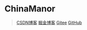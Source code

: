# ChinaManor



> [CSDN博客](https://blog.csdn.net/xianyu120)
> [掘金博客](https://juejin.cn/user/1451011082027416)
> [Gitee](https://gitee.com/the_efforts_paid_offf)
> [GitHub](https://github.com/xianyu110)
